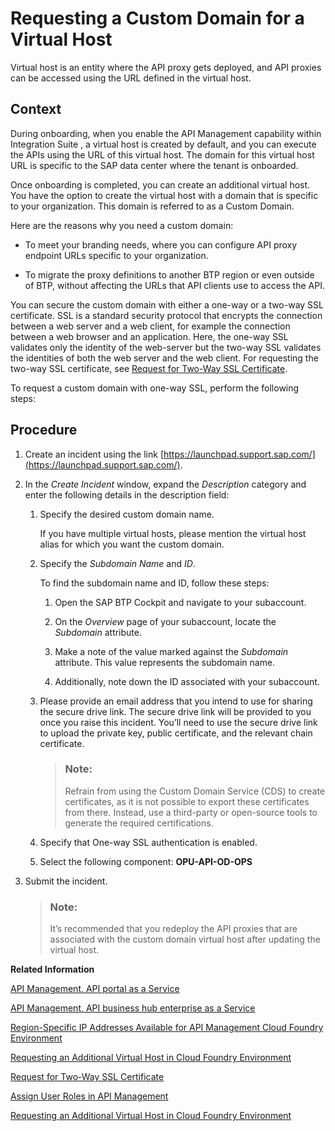<!-- loio6b9e5a3430b84fecaac1c994fff6c3ee -->

# Requesting a Custom Domain for a Virtual Host

Virtual host is an entity where the API proxy gets deployed, and API proxies can be accessed using the URL defined in the virtual host.



<a name="loio6b9e5a3430b84fecaac1c994fff6c3ee__context_tcd_t2b_yyb"/>

## Context

During onboarding, when you enable the API Management capability within Integration Suite , a virtual host is created by default, and you can execute the APIs using the URL of this virtual host. The domain for this virtual host URL is specific to the SAP data center where the tenant is onboarded.

Once onboarding is completed, you can create an additional virtual host. You have the option to create the virtual host with a domain that is specific to your organization. This domain is referred to as a Custom Domain.

Here are the reasons why you need a custom domain:

-   To meet your branding needs, where you can configure API proxy endpoint URLs specific to your organization.

-   To migrate the proxy definitions to another BTP region or even outside of BTP, without affecting the URLs that API clients use to access the API.


You can secure the custom domain with either a one-way or a two-way SSL certificate. SSL is a standard security protocol that encrypts the connection between a web server and a web client, for example the connection between a web browser and an application. Here, the one-way SSL validates only the identity of the web-server but the two-way SSL validates the identities of both the web server and the web client. For requesting the two-way SSL certificate, see [Request for Two-Way SSL Certificate](request-for-two-way-ssl-certificate-9faf7ce.md).

To request a custom domain with one-way SSL, perform the following steps:



## Procedure

1.  Create an incident using the link [https://launchpad.support.sap.com/](https://launchpad.support.sap.com/).

2.  In the *Create Incident* window, expand the *Description* category and enter the following details in the description field:

    1.  Specify the desired custom domain name.

        If you have multiple virtual hosts, please mention the virtual host alias for which you want the custom domain.

    2.  Specify the *Subdomain Name* and *ID*.

        To find the subdomain name and ID, follow these steps:

        1.  Open the SAP BTP Cockpit and navigate to your subaccount.

        2.  On the *Overview* page of your subaccount, locate the *Subdomain* attribute.
        3.  Make a note of the value marked against the *Subdomain* attribute. This value represents the subdomain name.
        4.  Additionally, note down the ID associated with your subaccount.

    3.  Please provide an email address that you intend to use for sharing the secure drive link. The secure drive link will be provided to you once you raise this incident. You’ll need to use the secure drive link to upload the private key, public certificate, and the relevant chain certificate.

        > ### Note:  
        > Refrain from using the Custom Domain Service \(CDS\) to create certificates, as it is not possible to export these certificates from there. Instead, use a third-party or open-source tools to generate the required certifications.

    4.  Specify that One-way SSL authentication is enabled.

    5.  Select the following component: **OPU-API-OD-OPS**


3.  Submit the incident.

    > ### Note:  
    > It’s recommended that you redeploy the API proxies that are associated with the custom domain virtual host after updating the virtual host.


**Related Information**  


[API Management, API portal as a Service](api-management-api-portal-as-a-service-e064663.md "The API Management, API portal as a service on Cloud Foundry provides different capabilities through Route Service plan, On-Premise Connectivity plan, and API Access plan.")

[API Management, API business hub enterprise as a Service](api-management-api-business-hub-enterprise-as-a-service-d59d8f9.md "The API Management, API business hub enterprise as a service on Cloud Foundry provides the API access plan.")

[Region-Specific IP Addresses Available for API Management Cloud Foundry Environment](region-specific-ip-addresses-available-for-api-management-cloud-foundr-585d639.md "API Management protects your backend services. However, API Management needs to establish connectivity to your backend services during an API call execution.")

[Requesting an Additional Virtual Host in Cloud Foundry Environment](requesting-an-additional-virtual-host-in-cloud-foundry-environment-a7b91e5.md "Create a new virtual host or update an alias for an existing virtual host in the Cloud Foundry environment.")

[Request for Two-Way SSL Certificate](request-for-two-way-ssl-certificate-9faf7ce.md "Request a two-way SSL certificate for the default domain of the virtual host of your API Management service.")

[Assign User Roles in API Management](assign-user-roles-in-api-management-911ca5a.md "Use role collections to group together different roles that can be assigned to API Portal and API business hub enterprise users.")

[Requesting an Additional Virtual Host in Cloud Foundry Environment](requesting-an-additional-virtual-host-in-cloud-foundry-environment-a7b91e5.md "Create a new virtual host or update an alias for an existing virtual host in the Cloud Foundry environment.")

